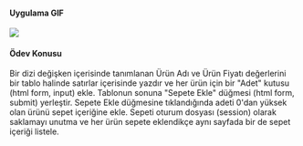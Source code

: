 
<h4>Uygulama GIF</h4>
<img src="https://github.com/HuseyinUnalan/image/blob/main/odev2.gif?raw=true" width="auto">

<h4>Ödev Konusu</h4>
<p>
Bir dizi değişken içerisinde tanımlanan Ürün Adı ve Ürün Fiyatı değerlerini bir tablo halinde satırlar 
içerisinde yazdır ve her ürün için bir "Adet" kutusu (html form, input) ekle. Tablonun sonuna "Sepete 
Ekle" düğmesi (html form, submit) yerleştir. Sepete Ekle düğmesine tıklandığında adeti 0'dan yüksek 
olan ürünü sepet içeriğine ekle. Sepeti oturum dosyası (session) olarak saklamayı unutma ve her ürün 
sepete eklendikçe aynı sayfada bir de sepet içeriği listele.
</p>

